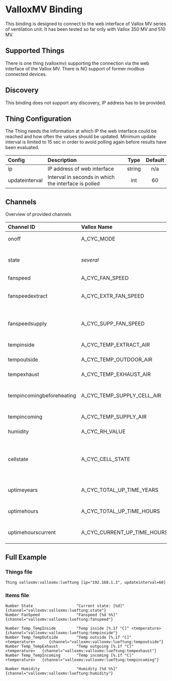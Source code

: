 # ValloxMV Binding

This binding is designed to connect to the web interface of Vallox MV series of ventilation unit.
It has been tested so far only with Vallox 350 MV and 510 MV.

## Supported Things

There is one thing (valloxmv) supporting the connection via the web interface of the Vallox MV. There is NO support of former modbus connected devices.

## Discovery

This binding does not support any discovery, IP address has to be provided.

## Thing Configuration

The Thing needs the information at which IP the web interface could be reached and how often the values should be updated.
Minimum update interval is limited to 15 sec in order to avoid polling again before results have been evaluated.

| Config                | Description                                           | Type  | Default |
| :-------------------- |:------------------------------------------------------|:-----:|:-------:|
| ip                    | IP address of web interface                           |string | n/a     |
| updateinterval        | Interval in seconds in which the interface is polled  |int    | 60      |    

## Channels

Overview of provided channels

| Channel ID                | Vallox Name                 | Description                       | Read/Write | Values               |
| :------------------------- | :--------------------------- |:-----------------------------------|:-:|:----------------------:|
| onoff                     | A_CYC_MODE                  | On off switch                     |rw| On/Off              |
| state                     | _several_                     | Current state of ventilation unit |rw| 1=FIREPLACE, 2=AWAY, 3=ATHOME, 4=BOOST    |
| fanspeed                  | A_CYC_FAN_SPEED             | Fan speed                         |r| 0 - 100 (%)          |
| fanspeedextract           | A_CYC_EXTR_FAN_SPEED        | Fan speed of extracting fan       |r| 1/min                |
| fanspeedsupply            | A_CYC_SUPP_FAN_SPEED        | Fan speed of supplying fan        |r| 1/min                |
| tempinside                | A_CYC_TEMP_EXTRACT_AIR      | Extracted air temp                |r| Number (°C)          |
| tempoutside               | A_CYC_TEMP_OUTDOOR_AIR      | Outside air temp                  |r| Number (°C)          |
| tempexhaust               | A_CYC_TEMP_EXHAUST_AIR      | Exhausted air temp                |r| Number (°C)          |
| tempincomingbeforeheating | A_CYC_TEMP_SUPPLY_CELL_AIR  | Incoming air temp (pre heating)   |r| Number (°C)          |
| tempincoming              | A_CYC_TEMP_SUPPLY_AIR       | Incoming air temp                 |r| Number (°C)          |
| humidity                  | A_CYC_RH_VALUE              | Extracted air humidity            |r| 0 - 100 (%)          |
| cellstate                 | A_CYC_CELL_STATE            | Current cell state                |r| 0=heat recovery, 1=cool recovery, 2=bypass, 3=defrosting          |
| uptimeyears               | A_CYC_TOTAL_UP_TIME_YEARS   | Total uptime years                |r| Y                    |
| uptimehours               | A_CYC_TOTAL_UP_TIME_HOURS   | Total uptime hours                |r| h                    |
| uptimehourscurrent        | A_CYC_CURRENT_UP_TIME_HOURS | Total uptime hours                |r| h                    |

## Full Example

### Things file ###

```
Thing valloxmv:valloxmv:lueftung [ip="192.168.1.3", updateinterval=60]
```


### Items file ###

```
Number State                   "Current state: [%d]"   {channel="valloxmv:valloxmv:lueftung:state"}
Number FanSpeed                "Fanspeed [%d %%]"  {channel="valloxmv:valloxmv:lueftung:fanspeed"}

Number Temp_TempInside         "Temp inside [%.1f °C]" <temperature>    {channel="valloxmv:valloxmv:lueftung:tempinside"}
Number Temp_TempOutside        "Temp outside [%.1f °C]"    <temperature>      {channel="valloxmv:valloxmv:lueftung:tempoutside"}
Number Temp_TempExhaust        "Temp outgoing [%.1f °C]"   <temperature>   {channel="valloxmv:valloxmv:lueftung:tempexhaust"}
Number Temp_TempIncoming       "Temp incoming [%.1f °C]"   <temperature>   {channel="valloxmv:valloxmv:lueftung:tempincoming"}

Number Humidity                "Humidity [%d %%]"  {channel="valloxmv:valloxmv:lueftung:humidity"}
```
